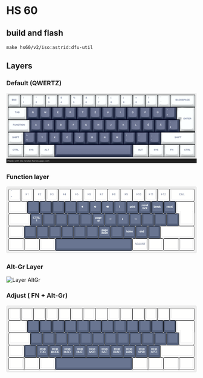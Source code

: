 # HS 60

## build and flash

```
make hs60/v2/iso:astrid:dfu-util
```

## Layers

### Default (QWERTZ)

![Layer QWERTZ](docs/base-layer.png)

### Function layer

![Layer FN](docs/fn-layer.png)

### Alt-Gr Layer

![Layer AltGr](docs/altgr-layer.png)

### Adjust ( FN + Alt-Gr)

![Layer Adjust](docs/adjust-layer.png)
